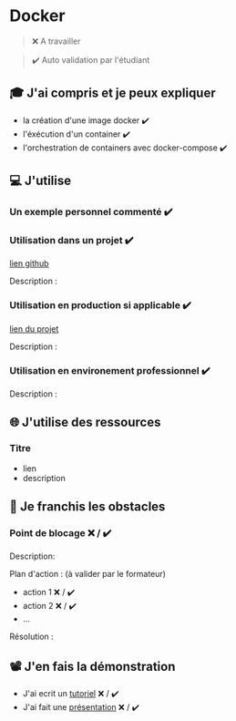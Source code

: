 # Docker

> ❌ A travailler

> ✔️ Auto validation par l'étudiant

## 🎓 J'ai compris et je peux expliquer

- la création d'une image docker ✔️
- l'éxécution d'un container ✔️
- l'orchestration de containers avec docker-compose ✔️


## 💻 J'utilise

### Un exemple personnel commenté ✔️

### Utilisation dans un projet ✔️

[lien github](...)

Description :

### Utilisation en production si applicable ✔️

[lien du projet](...)

Description :

### Utilisation en environement professionnel ✔️

Description :

## 🌐 J'utilise des ressources

### Titre

- lien
- description

## 🚧 Je franchis les obstacles

### Point de blocage ❌ / ✔️

Description:

Plan d'action : (à valider par le formateur)

- action 1 ❌ / ✔️
- action 2 ❌ / ✔️
- ...

Résolution :

## 📽️ J'en fais la démonstration

- J'ai ecrit un [tutoriel](...) ❌ / ✔️
- J'ai fait une [présentation](...) ❌ / ✔️
